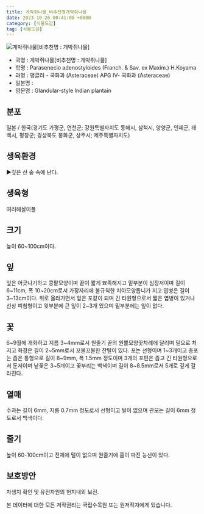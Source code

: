 ```yaml
---
title: 게박쥐나물_비추천명개박쥐나물
date: 2023-10-26 00:41:08 +0800
category: [식물도감]
tag: [식물도감]
---
```




![게박쥐나물[비추천명 : 개박쥐나물]](/fileUpload/plants/basic/Compositae/Parasenecio/10010/10010_1_th2.jpg)
- 국명 : 게박쥐나물[비추천명 : 개박쥐나물]
- 학명 : Parasenecio adenostyloides (Franch. & Sav. ex Maxim.) H.Koyama
- 과명 : 앵글러 - 국화과 (Asteraceae) APG Ⅳ- 국화과 (Asteraceae)
- 일본명 : 
- 영문명 : Glandular-style Indian plantain


## 분포
일본 / 한국(경기도 가평군, 연천군; 강원특별자치도 동해시, 삼척시, 양양군, 인제군, 태백시, 평창군; 경상북도 봉화군, 상주시; 제주특별자치도) 
## 생육환경
▶깊은 산 숲 속에 난다.
## 생육형
여러해살이풀
## 크기
높이 60~100cm이다.
## 잎
잎은 어긋나기하고 콩팥모양이며 끝이 짧게 뾰족해지고 밑부분이 심장저이며 길이 6~11cm, 폭 10~20cm로서 가장자리에 불규칙한 치아모양톱니가 지고 엽병은 길이 3~13cm이다. 위로 올라가면서 잎은 포같이 되며 긴 타원형으로서 짧은 엽병이 있거나 선상 피침형이고 윗부분에 큰 잎이 2~3개 있으며 밑부분에는 잎이 없다.
## 꽃
6~9월에 개화하고 지름 3~4mm로서 원줄기 끝의 원뿔모양꽃차례에 달리며 밑으로 처지고 화경은 길이 2~5mm로서 꼬불꼬불한 잔털이 있다. 포는 선형이며 1~3개이고 총포는 좁은 통형으로 길이 8~9mm, 폭 1.5mm 정도이며 3개의 포편은 좁고 긴 타원형으로서 둔저이며 낱꽃은 3~5개이고 꽃부리는 백색이며 길이 8~8.5mm로서 5개로 깊게 갈라진다.
## 열매
수과는 길이 6mm, 지름 0.7mm 정도로서 선형이고 털이 없으며 관모는 길이 6mm 정도로서 백색이다.
## 줄기
높이 60-100cm이고 전체에 털이 없으며 원줄기에 홈이 파진 능선이 있다.
## 보호방안
자생지 확인 및 유전자원의 현지내외 보전.






본 데이터에 대한 모든 저작권리는 국립수목원 또는 원저작자에게 있습니다.
